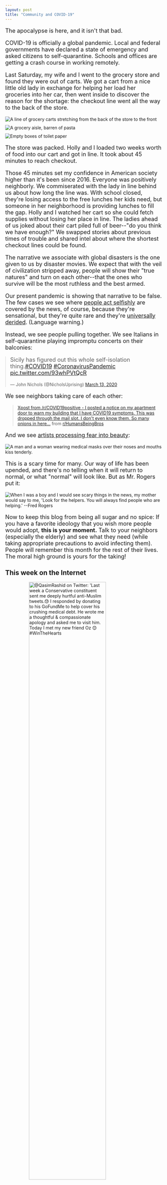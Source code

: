 ```yaml
---
layout: post
title: "Community and COVID-19"
---
```


<style>
p {
	font-size: 18px;
}
</style>

The apocalypse is here, and it isn't that bad.

COVID-19 is officially a global pandemic. Local and federal governments have declared a state of emergency and asked citizens to self-quarantine. Schools and offices are getting a crash course in working remotely.

Last Saturday, my wife and I went to the grocery store and found they were out of carts. We got a cart from a nice little old lady in exchange for helping her load her groceries into her car, then went inside to discover the reason for the shortage: the checkout line went all the way to the back of the store.

<img class="photo" src="/assets/2020-03-15/line.jpg" alt="A line of grocery carts stretching from the back of the store to the front" />
<img class="photo" src="/assets/2020-03-15/left-shelf.jpg" alt="A grocery aisle, barren of pasta" />
<img class="photo" src="/assets/2020-03-15/right-shelf.jpg" alt="Empty boxes of toilet paper" />

<style>
.photo {
	margin: 10px auto;
	display: block;
}
</style>

The store was packed. Holly and I loaded two weeks worth of food into our cart and got in line. It took about 45 minutes to reach checkout.

Those 45 minutes set my confidence in American society higher than it's been since 2016. Everyone was positively neighborly. We commiserated with the lady in line behind us about how long the line was. With school closed, they're losing access to the free lunches her kids need, but someone in her neighborhood is providing lunches to fill the gap. Holly and I watched her cart so she could fetch supplies without losing her place in line. The ladies ahead of us joked about their cart piled full of beer--"do you think we have enough?" We swapped stories about previous times of trouble and shared intel about where the shortest checkout lines could be found.

The narrative we associate with global disasters is the one given to us by disaster movies. We expect that with the veil of civilization stripped away, people will show their "true natures" and turn on each other--that the ones who survive will be the most ruthless and the best armed.

Our present pandemic is showing that narrative to be false. The few cases we see where [people act selfishly](https://nypost.com/2020/03/15/tennessee-stops-hoarding-bros-from-selling-almost-18k-bottles-of-hand-sanitizer/) are covered by the news, of course, because they're sensational, but they're quite rare and they're [universally derided](https://www.youtube.com/watch?v=mBrYDoe6HMk). (Language warning.) 

Instead, we see people pulling together. We see Italians in self-quarantine playing impromptu concerts on their balconies:

<blockquote class="twitter-tweet"><p lang="en" dir="ltr">Sicily has figured out this whole self-isolation thing.<a href="https://twitter.com/hashtag/COVID19?src=hash&amp;ref_src=twsrc%5Etfw">#COVID19</a> <a href="https://twitter.com/hashtag/CoronavirusPandemic?src=hash&amp;ref_src=twsrc%5Etfw">#CoronavirusPandemic</a> <a href="https://t.co/93whPVtQcR">pic.twitter.com/93whPVtQcR</a></p>&mdash; John Nichols (@NicholsUprising) <a href="https://twitter.com/NicholsUprising/status/1238545438476730369?ref_src=twsrc%5Etfw">March 13, 2020</a></blockquote> <script async src="https://platform.twitter.com/widgets.js" charset="utf-8"></script>

<style>
.twitter-tweet {
	margin: auto;
}
</style>

We see neighbors taking care of each other:

<blockquote class="reddit-card" data-card-created="1584836229"><a href="https://www.reddit.com/r/HumansBeingBros/comments/fk3336/xpost_from_rcovid19positive_i_posted_a_notice_on/">Xpost from /r/COVID19positive - I posted a notice on my apartment door to warn my building that I have COVID19 symptoms. This was dropped through the mail slot. I don't even know them. So many onions in here...</a> from <a href="http://www.reddit.com/r/HumansBeingBros">r/HumansBeingBros</a></blockquote>
<script async src="//embed.redditmedia.com/widgets/platform.js" charset="UTF-8"></script>

And we see [artists processing fear into beauty](https://www.theguardian.com/artanddesign/2020/mar/18/the-act-of-love-using-photography-to-spread-unity-during-a-pandemic):

<img class="photo" src="/assets/2020-03-15/the-act-of-love.jpg" alt="A man and a woman wearing medical masks over their noses and mouths kiss tenderly." />

This is a scary time for many. Our way of life has been upended, and there's no telling when it will return to normal, or what "normal" will look like. But as Mr. Rogers put it:

<img class="photo" src="/assets/2020-03-15/mr-rogers.jfif" alt="When I was a boy and I would see scary things in the news, my mother would say to me, 'Look for the helpers. You will always find people who are helping.' --Fred Rogers" />

Now to keep this blog from being all sugar and no spice: If you have a favorite ideology that you wish more people would adopt, **this is your moment.** Talk to your neighbors (especially the elderly) and see what they need (while taking appropriate precautions to avoid infecting them). People will remember this month for the rest of their lives. The moral high ground is yours for the taking!

## This week on the Internet

<style>
.meme {
	width: 70%;
	margin: 0 auto 3em auto;
	display: block;
}
</style>

<img class="meme" src="https://i.redd.it/7fo003yj2ol41.jpg" alt="@QasimRashid on Twitter: 'Last week a Conservative constituent sent me deeply hurtful anti-Muslim tweets.😓 I responded by donating to his GoFundMe to help cover his crushing medical debt. He wrote me a thoughtful & compassionate apology and asked me to visit him. Today I met my new friend Oz 😊 #WinTheHearts" />

<img class="meme" src="https://i.redd.it/hsjtmb94hen41.jpg" alt="@cetELIESparibus on Twitter: 'For my next job interview, I'm gonna ask my 'future' employer on 'what are the things you've done for your employees during the COVID-19 community quarantine." />

<img class="meme" src="https://i.imgur.com/n7UPxDS.png" alt="@beccaliz on Twitter: 'To the @ikea developer who is desperately debugging the shopping cart in production, I salute you. We're all having a hard time this week.'" />

<img class="meme" src="https://i.redd.it/xbmppte4pjn41.jpg" alt="@ryanbrooks on Twitter: 'A bar in my neighborhood is delivering entire liters of their premixed margeritas for $25 and you get a complimentary roll of toilet paper with your purchase and it's really starting to feel like there are no rules anymore" />

<img class="meme" src="https://i.redd.it/kco675mv2rm41.jpg" alt="wow-david on Tumblr: 'My parrot has a vague understanding of the word 'no'. He knows to stop doing what he's doing when he hears it, and he knows how to say it. He knows it's a word that is used when he's doing something he shouldn't be doing. However, being told 'no' doesn't make him stop doing it in the future. If he's ever out of my sight or if I'm not paying attention, I know exactly when he's doing something bad. Because he says 'no' to himself as he does it." />

<div class="meme">
	<blockquote class="imgur-embed-pub" lang="en" data-id="GtfIceE" data-context="false"><a href="//imgur.com/GtfIceE">Oh look this brand is on saAAAAAAHHHHHHHHHHHHHH!!!!</a></blockquote><script async src="//s.imgur.com/min/embed.js" charset="utf-8"></script>
</div>

## Links

- [My Semester With the Snowflakes](https://gen.medium.com/my-semester-with-the-snowflakes-888285f0e662): 52-year-old Navy SEAL enrolls in Yale with a bunch of millennials, everything goes better than expected.

- [75-year-old woman writes a fantastic essay about the video game her son stars in](https://www.reddit.com/r/reddeadredemption/comments/f31bz4/at_75_my_mother_decided_to_play_through_red_dead/): She bought a PlayStation 4 and learned to use it so she could appreciate what he did for a living.

- [The Nuclear Family was a Mistake](https://www.theatlantic.com/magazine/archive/2020/03/the-nuclear-family-was-a-mistake/605536/): David Brooks looks at how families have changed through time. If our families were more multigenerational, the very old and the very young would both be better off. (It would probably make quarantine more difficult, though.)


